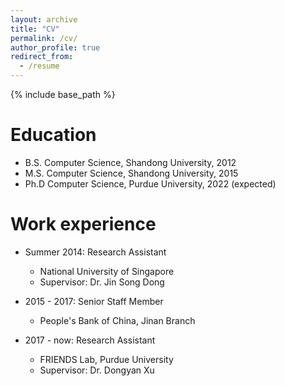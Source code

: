 ```yaml
---
layout: archive
title: "CV"
permalink: /cv/
author_profile: true
redirect_from:
  - /resume
---
```


{% include base_path %}

Education
======
* B.S. Computer Science, Shandong University, 2012
* M.S. Computer Science, Shandong University, 2015
* Ph.D Computer Science, Purdue University, 2022 (expected)

Work experience
======
* Summer 2014: Research Assistant
  * National University of Singapore
  * Supervisor: Dr. Jin Song Dong

* 2015 - 2017: Senior Staff Member
  * People's Bank of China, Jinan Branch

* 2017 - now: Research Assistant
  * FRIENDS Lab, Purdue University
  * Supervisor: Dr. Dongyan Xu

<!--Skills-->
<!--======-->
<!--* Skill 1-->
<!--* Skill 2-->
<!--  * Sub-skill 2.1-->
<!--  * Sub-skill 2.2-->
<!--  * Sub-skill 2.3-->
<!--* Skill 3-->
<!---->
<!--Publications-->
<!--======-->
<!--  <ul>{% for post in site.publications %}-->
<!--    {% include archive-single-cv.html %}-->
<!--  {% endfor %}</ul>-->
<!--  -->
<!--Talks-->
<!--======-->
<!--  <ul>{% for post in site.talks %}-->
<!--    {% include archive-single-talk-cv.html %}-->
<!--  {% endfor %}</ul>-->
<!--  -->
<!--Teaching-->
<!--======-->
<!--  <ul>{% for post in site.teaching %}-->
<!--    {% include archive-single-cv.html %}-->
<!--  {% endfor %}</ul>-->
<!--  -->
<!--Service and leadership-->
<!--======-->
<!--* Currently signed in to 43 different slack teams-->
